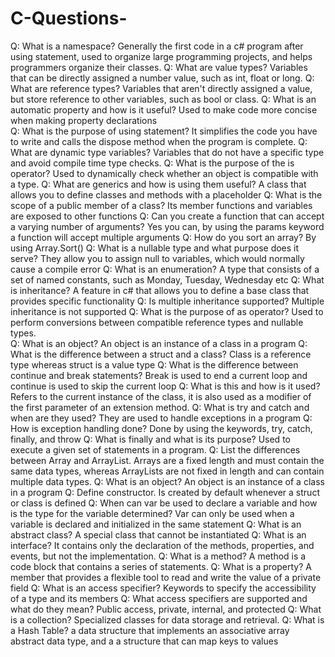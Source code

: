 # C-Questions-

Q: What is a namespace?
    Generally the first code in a c# program after using statement, used to organize large programming projects, and helps programmers organize their classes. 
Q: What are value types?
 	  Variables that can be directly assigned a number value, such as int, float or long.
Q: What are reference types?
    Variables that aren't directly assigned a value, but store reference to other variables, such as bool or class.
Q: What is an automatic property and how is it useful?
    Used to make code more concise when making property declarations  
Q: What is the purpose of using statement?
    It simplifies the code you have to write and calls the dispose method when the program is complete. 
Q: What are dynamic type variables?
    Variables that do not have a specific type and avoid compile time type checks. 
Q: What is the purpose of the is operator?
	  Used to dynamically check whether an object is compatible with a type.
Q: What are generics and how is using them useful?
  	A class that allows you to define classes and methods with a placeholder 
Q: What is the scope of a public member of a class?
	  Its member functions and variables are exposed to other functions 
Q: Can you create a function that can accept a varying number of arguments?
	  Yes you can, by using the params keyword a function will accept multiple arguments
Q: How do you sort an array?
	  By using Array.Sort()
Q: What is a nullable type and what purpose does it serve?
	  They allow you to assign null to variables, which would normally cause a compile error
Q: What is an enumeration?
	  A type that consists of a set of named constants, such as Monday, Tuesday, Wednesday etc
Q: What is inheritance?
    A feature in c# that allows you to define a base class that provides specific functionality 
Q: Is multiple inheritance supported?
  	Multiple inheritance is not supported 
Q: What is the purpose of as operator?
  	Used to perform conversions between compatible reference types and nullable types.  
Q: What is an object?
  	An object is an instance of a class in a program 
Q: What is the difference between a struct and a class?
  	Class is a reference type whereas struct is a value type 
Q: What is the difference between continue and break statements?
  	Break is used to end a current loop and continue is used to skip the current loop 
Q: What is this and how is it used?
    Refers to the current instance of the class, it is also used as a modifier of the first parameter of an extension method.
Q: What is try and catch and when are they used?
  	They are used to handle exceptions in a program 
Q: How is exception handling done?
  	Done by using the keywords, try, catch, finally, and throw 
Q: What is finally and what is its purpose?
  	Used to execute a given set of statements in a program. 
Q: List the differences between Array and ArrayList.
    Arrays are a fixed length and must contain the same data types, whereas ArrayLists are not fixed in length and can contain multiple data types. 
Q: What is an object?
  	An object is an instance of a class in a program 
Q: Define constructor.
  	Is created by default whenever a struct or class is defined 
Q: When can var be used to declare a variable and how is the type for the variable determined?
  	Var can only be used when a variable is declared and initialized in the same statement
Q: What is an abstract class?
	  A special class that cannot be instantiated
Q: What is an interface?
    It contains only the declaration of the methods, properties, and events, but not the implementation.
Q: What is a method?
	  A method is a code block that contains a series of statements.
Q: What is a property?
	  A member that provides a flexible tool to read and write the value of a private field
Q: What is an access specifier?
  	Keywords to specify the accessibility of a type and its members
Q: What access specifiers are supported and what do they mean?
	  Public access, private, internal, and protected 
Q: What is a collection?
	  Specialized classes for data storage and retrieval.
 Q: What is a Hash Table?
    a data structure that implements an associative array abstract data type, and a a structure that can map keys to values
